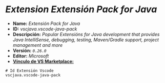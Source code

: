 <!-- Autor: Daniel Benjamin Perez Morales -->
<!-- GitHub: https://github.com/D4nitrix13 -->
<!-- GitLab: https://gitlab.com/D4nitrix13 -->
<!-- Correo electrónico: danielperezdev@proton.me -->
# ***Extension Extensión Pack for Java***

- **Name:** *Extensión Pack for Java*
- **ID:** *vscjava.vscode-java-pack*
- **Descripción:** *Popular Extensións for Java development that provides Java IntelliSense, debugging, testing, Maven/Gradle support, project management and more*
- **Versión:** *`0.26.0`*
- **Editor:** *Microsoft*
- **[Vínculo de VS Marketplace:](https://marketplace.visualstudio.com/items?itemName=vscjava.vscode-java-pack "https://marketplace.visualstudio.com/items?itemName=vscjava.vscode-java-pack")**

```plaintext
# Id Extensión Vscode
vscjava.vscode-java-pack
```
